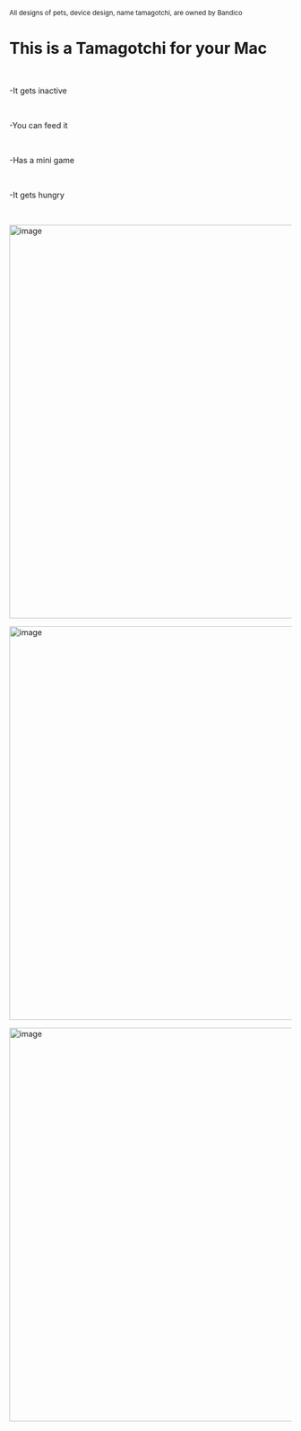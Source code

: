 <sup>All designs of pets, device design, name tamagotchi, are owned by Bandico</sup>

<h1>This is a Tamagotchi for your Mac</h1><br>
<p>-It gets inactive</p><br>
<p>-You can feed it</p><br>
<p>-Has a mini game</p><br>
<p>-It gets hungry</p><br>



<img width="1080" height="702" alt="image" src="https://github.com/user-attachments/assets/ac39ebfa-eafe-4eab-9c0c-68157c9f0cf9" /><br>

<img width="1080" height="702" alt="image" src="https://github.com/user-attachments/assets/dfa9d35b-40fd-4854-83e0-a890c0bba858" /><br>

<img width="1080" height="702" alt="image" src="https://github.com/user-attachments/assets/dd940ec9-9bbe-4baf-bb78-6b24a4d29202" /><br>


